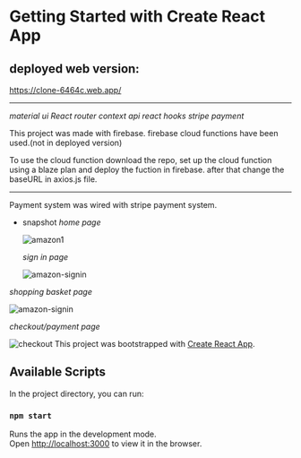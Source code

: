 # Getting Started with Create React App

## deployed web version:

https://clone-6464c.web.app/

---

_material ui_
_React router_
_context api_
_react hooks_
_stripe payment_

This project was made with firebase.
firebase cloud functions have been used.(not in deployed version)

To use the cloud function download the repo,
set up the cloud function using a blaze plan and deploy the fuction in firebase.
after that change the baseURL in axios.js file.

---

Payment system was wired with stripe payment system.

- snapshot
  _home page_

  ![amazon1](https://user-images.githubusercontent.com/44109840/100640135-11964280-335c-11eb-997f-8d32c528b02a.JPG)

  _sign in page_

  ![amazon-signin](https://user-images.githubusercontent.com/44109840/100640209-2a065d00-335c-11eb-8ed3-6a8bdcc20cb5.JPG)

_shopping basket page_

![amazon-signin](https://user-images.githubusercontent.com/44109840/100640209-2a065d00-335c-11eb-8ed3-6a8bdcc20cb5.JPG)

_checkout/payment page_

![checkout](https://user-images.githubusercontent.com/44109840/100640302-46a29500-335c-11eb-96e3-2ed38415ddf8.JPG)
This project was bootstrapped with [Create React App](https://github.com/facebook/create-react-app).

## Available Scripts

In the project directory, you can run:

### `npm start`

Runs the app in the development mode.\
Open [http://localhost:3000](http://localhost:3000) to view it in the browser.
